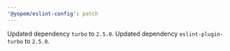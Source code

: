 ```yaml
---
'@yopem/eslint-config': patch
---
```


Updated dependency `turbo` to `2.5.0`.
Updated dependency `eslint-plugin-turbo` to `2.5.0`.
